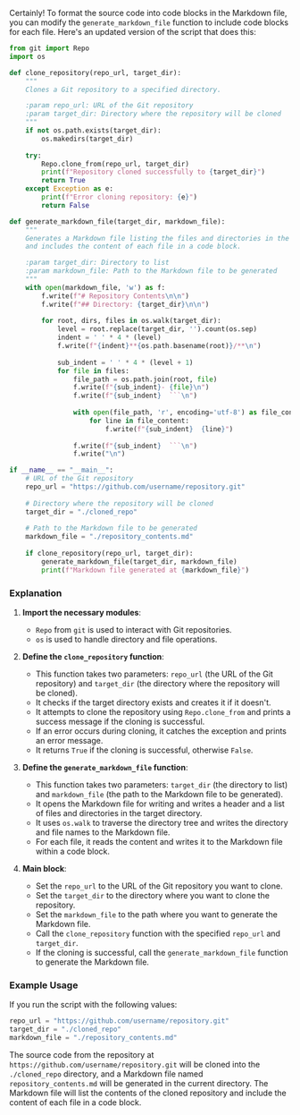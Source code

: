 Certainly! To format the source code into code blocks in the Markdown file, you can modify the `generate_markdown_file` function to include code blocks for each file. Here's an updated version of the script that does this:

```python
from git import Repo
import os

def clone_repository(repo_url, target_dir):
    """
    Clones a Git repository to a specified directory.

    :param repo_url: URL of the Git repository
    :param target_dir: Directory where the repository will be cloned
    """
    if not os.path.exists(target_dir):
        os.makedirs(target_dir)
    
    try:
        Repo.clone_from(repo_url, target_dir)
        print(f"Repository cloned successfully to {target_dir}")
        return True
    except Exception as e:
        print(f"Error cloning repository: {e}")
        return False

def generate_markdown_file(target_dir, markdown_file):
    """
    Generates a Markdown file listing the files and directories in the target directory,
    and includes the content of each file in a code block.

    :param target_dir: Directory to list
    :param markdown_file: Path to the Markdown file to be generated
    """
    with open(markdown_file, 'w') as f:
        f.write(f"# Repository Contents\n\n")
        f.write(f"## Directory: {target_dir}\n\n")
        
        for root, dirs, files in os.walk(target_dir):
            level = root.replace(target_dir, '').count(os.sep)
            indent = ' ' * 4 * (level)
            f.write(f"{indent}**{os.path.basename(root)}/**\n")
            
            sub_indent = ' ' * 4 * (level + 1)
            for file in files:
                file_path = os.path.join(root, file)
                f.write(f"{sub_indent}- {file}\n")
                f.write(f"{sub_indent}  ```\n")
                
                with open(file_path, 'r', encoding='utf-8') as file_content:
                    for line in file_content:
                        f.write(f"{sub_indent}  {line}")
                
                f.write(f"{sub_indent}  ```\n")
                f.write("\n")

if __name__ == "__main__":
    # URL of the Git repository
    repo_url = "https://github.com/username/repository.git"
    
    # Directory where the repository will be cloned
    target_dir = "./cloned_repo"
    
    # Path to the Markdown file to be generated
    markdown_file = "./repository_contents.md"
    
    if clone_repository(repo_url, target_dir):
        generate_markdown_file(target_dir, markdown_file)
        print(f"Markdown file generated at {markdown_file}")
```

### Explanation

1. **Import the necessary modules**:
   - `Repo` from `git` is used to interact with Git repositories.
   - `os` is used to handle directory and file operations.

2. **Define the `clone_repository` function**:
   - This function takes two parameters: `repo_url` (the URL of the Git repository) and `target_dir` (the directory where the repository will be cloned).
   - It checks if the target directory exists and creates it if it doesn't.
   - It attempts to clone the repository using `Repo.clone_from` and prints a success message if the cloning is successful.
   - If an error occurs during cloning, it catches the exception and prints an error message.
   - It returns `True` if the cloning is successful, otherwise `False`.

3. **Define the `generate_markdown_file` function**:
   - This function takes two parameters: `target_dir` (the directory to list) and `markdown_file` (the path to the Markdown file to be generated).
   - It opens the Markdown file for writing and writes a header and a list of files and directories in the target directory.
   - It uses `os.walk` to traverse the directory tree and writes the directory and file names to the Markdown file.
   - For each file, it reads the content and writes it to the Markdown file within a code block.

4. **Main block**:
   - Set the `repo_url` to the URL of the Git repository you want to clone.
   - Set the `target_dir` to the directory where you want to clone the repository.
   - Set the `markdown_file` to the path where you want to generate the Markdown file.
   - Call the `clone_repository` function with the specified `repo_url` and `target_dir`.
   - If the cloning is successful, call the `generate_markdown_file` function to generate the Markdown file.

### Example Usage

If you run the script with the following values:

```python
repo_url = "https://github.com/username/repository.git"
target_dir = "./cloned_repo"
markdown_file = "./repository_contents.md"
```

The source code from the repository at `https://github.com/username/repository.git` will be cloned into the `./cloned_repo` directory, and a Markdown file named `repository_contents.md` will be generated in the current directory. The Markdown file will list the contents of the cloned repository and include the content of each file in a code block.